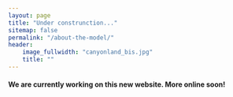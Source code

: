 ```yaml
---
layout: page
title: "Under construnction..."
sitemap: false
permalink: "/about-the-model/"
header:
    image_fullwidth: "canyonland_bis.jpg"
    title: ""
---
```



#### We are currently working on this new website. More online soon!